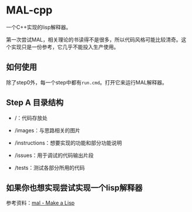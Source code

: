 # MAL-cpp

一个C++实现的lisp解释器。

第一次尝试MAL，相关理论的书读得不是很多，所以代码风格可能比较清奇。这个实现只是一份参考，它几乎不能投入生产使用。

## 如何使用

除了step0外，每一个step中都有`run.cmd`。打开它来运行MAL解释器。

## Step A 目录结构

* /：代码存放处

* /images：与思路相关的图片

* /instructions：想要实现的功能和部分功能说明

* /issues：用于调试的代码输出片段

* /tests：测试各部分所用的代码

## 如果你也想实现尝试实现一个lisp解释器

参考资料：[mal - Make a Lisp](https://gitee.com/mirrors/mal)
